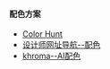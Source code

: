 #### 配色方案

- [Color Hunt](https://colorhunt.co/)
- [设计师网址导航--配色](https://color.uisdc.com/pick.html)
- [khroma--AI配色](http://khroma.co/train/)

  